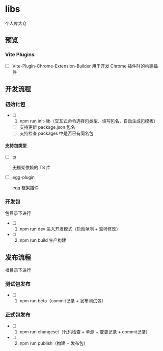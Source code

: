 # libs

个人库大仓

## 预览

### Vite Plugins

- [ ] Vite-Plugin-Chrome-Extension-Builder  用于开发 Chrome 插件时的构建插件

## 开发流程

### 初始化包

- [ ] 1. npm run init-lib（交互式命令选择包类型、填写包名，自动生成包模板）
  - [ ] 支持更新 package.json 包名
  - [ ] 支持检查 packages 中是否已有同名包

#### 支持包类型

- [ ] [ts](./templates/ts/SUMMARY.md)

  无框架依赖的 TS 库

- [ ] egg-plugin

  egg 框架插件

### 开发包

包目录下进行

- [ ] 1. npm run dev 进入开发模式（启动单测 + 监听修改）
- [ ] 2. npm run build 生产构建

## 发布流程

根目录下进行

### 测试包发布

- [ ] 1. npm run beta（commit记录 + 发布测试包）

### 正式包发布

- [ ] 1. npm run changeset（代码检查 + 单测 + 变更记录 + commit记录）
- [ ] 2. npm run publish（构建 + 发布包）
